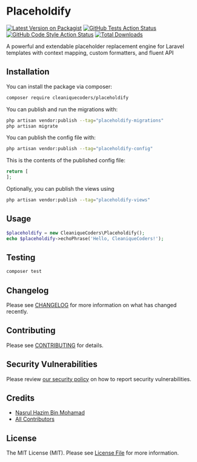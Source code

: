 # Placeholdify

[![Latest Version on Packagist](https://img.shields.io/packagist/v/cleaniquecoders/placeholdify.svg?style=flat-square)](https://packagist.org/packages/cleaniquecoders/placeholdify)
[![GitHub Tests Action Status](https://img.shields.io/github/actions/workflow/status/cleaniquecoders/placeholdify/run-tests.yml?branch=main&label=tests&style=flat-square)](https://github.com/cleaniquecoders/placeholdify/actions?query=workflow%3Arun-tests+branch%3Amain)
[![GitHub Code Style Action Status](https://img.shields.io/github/actions/workflow/status/cleaniquecoders/placeholdify/fix-php-code-style-issues.yml?branch=main&label=code%20style&style=flat-square)](https://github.com/cleaniquecoders/placeholdify/actions?query=workflow%3A"Fix+PHP+code+style+issues"+branch%3Amain)
[![Total Downloads](https://img.shields.io/packagist/dt/cleaniquecoders/placeholdify.svg?style=flat-square)](https://packagist.org/packages/cleaniquecoders/placeholdify)

A powerful and extendable placeholder replacement engine for Laravel templates with context mapping, custom formatters, and fluent API

## Installation

You can install the package via composer:

```bash
composer require cleaniquecoders/placeholdify
```

You can publish and run the migrations with:

```bash
php artisan vendor:publish --tag="placeholdify-migrations"
php artisan migrate
```

You can publish the config file with:

```bash
php artisan vendor:publish --tag="placeholdify-config"
```

This is the contents of the published config file:

```php
return [
];
```

Optionally, you can publish the views using

```bash
php artisan vendor:publish --tag="placeholdify-views"
```

## Usage

```php
$placeholdify = new CleaniqueCoders\Placeholdify();
echo $placeholdify->echoPhrase('Hello, CleaniqueCoders!');
```

## Testing

```bash
composer test
```

## Changelog

Please see [CHANGELOG](CHANGELOG.md) for more information on what has changed recently.

## Contributing

Please see [CONTRIBUTING](CONTRIBUTING.md) for details.

## Security Vulnerabilities

Please review [our security policy](../../security/policy) on how to report security vulnerabilities.

## Credits

- [Nasrul Hazim Bin Mohamad](https://github.com/nasrulhazim)
- [All Contributors](../../contributors)

## License

The MIT License (MIT). Please see [License File](LICENSE.md) for more information.
